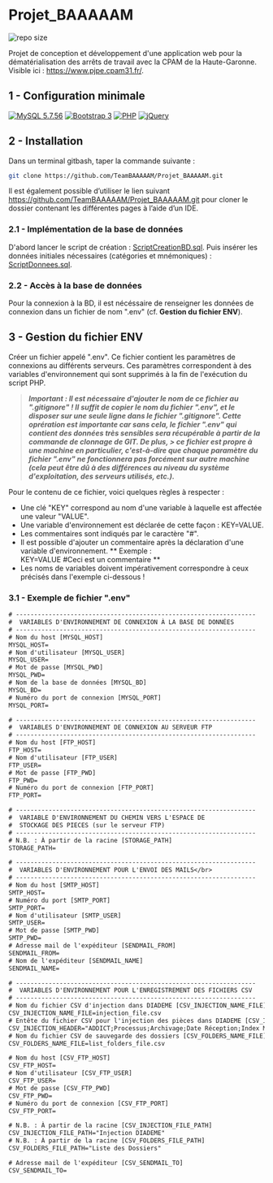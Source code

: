 # Projet_BAAAAAM

![repo size](https://img.shields.io/github/repo-size/TeamBAAAAAM/Projet_BAAAAAM?style=for-the-badge)

Projet de conception et développement d'une application web pour la dématérialisation des arrêts de travail avec la CPAM de la Haute-Garonne.
Visible ici : https://www.pjpe.cpam31.fr/.

## 1 - Configuration minimale

[![MySQL 5.7.56](https://img.shields.io/badge/MySQL-v5.7.56-orange)](https://www.mysql.com/fr/)
[![Bootstrap 3](https://img.shields.io/badge/Bootstrap-v3.4.1-violet)](https://getbootstrap.com/docs/3.3/)
[![PHP](https://img.shields.io/badge/PHP-v5.4-purple)](https://www.php.net/)
[![jQuery](https://img.shields.io/badge/jQuery-v3.4.1-blue)](https://jquery.com/)

## 2 - Installation

Dans un terminal gitbash, taper la commande suivante : 
```sh
git clone https://github.com/TeamBAAAAAM/Projet_BAAAAAM.git
```

Il est également possible d’utiliser le lien suivant https://github.com/TeamBAAAAAM/Projet_BAAAAAM.git pour cloner le dossier contenant les différentes pages à l’aide d’un IDE.

### 2.1 - Implémentation de la base de données

D'abord lancer le script de création : [ScriptCreationBD.sql](bd_cpam/ScriptCreationBD.sql).
Puis insérer les données initiales nécessaires (catégories et mnémoniques) : [ScriptDonnees.sql](bd_cpam/ScriptDonnees.sql).

### 2.2 - Accès à la base de données
Pour la connexion à la BD, il est nécéssaire de renseigner les données de connexion dans un fichier de nom ".env" (cf. <strong>Gestion du fichier ENV</strong>).

## 3 - Gestion du fichier ENV

Créer un fichier appelé ".env".
Ce fichier contient les paramètres de connexions au différents serveurs.
Ces paramètres correspondent à des variables d'environnement qui sont supprimés à la fin de l'exécution du script PHP.

> ***Important : Il est nécessaire d'ajouter le nom de ce fichier au ".gitignore" ! 
> Il suffit de copier le nom du fichier ".env", et le disposer sur une seule ligne dans le fichier ".gitignore". 
> Cette oprération est importante car sans cela, le fichier ".env" qui contient des données très sensibles sera récupérable à partir de la commande de clonnage de GIT. De plus, > ce fichier est propre à une machine en particulier, c'est-à-dire que chaque paramètre du fichier ".env" ne fonctionnera pas forcément sur autre machine (cela peut être dû à
> des différences au niveau du système d'exploitation, des serveurs utilisés, etc.).***

Pour le contenu de ce fichier, voici quelques règles à respecter :

* Une clé "KEY" correspond au nom d'une variable à laquelle est affectée une valeur "VALUE".
* Une variable d'environnement est déclarée de cette façon : KEY=VALUE.
* Les commentaires sont indiqués par le caractère "#".
* Il est possible d'ajouter un commentaire après la déclaration d'une variable d'environnement.
** Exemple :<br>KEY=VALUE   #Ceci est un commentaire **
* Les noms de variables doivent impérativement correspondre à ceux précisés dans l'exemple ci-dessous !

### 3.1 - Exemple de fichier ".env"

```txt
# ------------------------------------------------------------------
#  VARIABLES D'ENVIRONNEMENT DE CONNEXION À LA BASE DE DONNÉES
# ------------------------------------------------------------------
# Nom du host [MYSQL_HOST]
MYSQL_HOST=
# Nom d'utilisateur [MYSQL_USER]
MYSQL_USER=
# Mot de passe [MYSQL_PWD]
MYSQL_PWD=
# Nom de la base de données [MYSQL_BD]
MYSQL_BD=
# Numéro du port de connexion [MYSQL_PORT]
MYSQL_PORT=

# ------------------------------------------------------------------
#  VARIABLES D'ENVIRONNEMENT DE CONNEXION AU SERVEUR FTP
# ------------------------------------------------------------------
# Nom du host [FTP_HOST]
FTP_HOST=
# Nom d'utilisateur [FTP_USER]            
FTP_USER=
# Mot de passe [FTP_PWD]
FTP_PWD=
# Numéro du port de connexion [FTP_PORT]
FTP_PORT=

# ------------------------------------------------------------------
#  VARIABLE D'ENVIRONNEMENT DU CHEMIN VERS L'ESPACE DE
#  STOCKAGE DES PIECES (sur le serveur FTP)
# ------------------------------------------------------------------
# N.B. : À partir de la racine [STORAGE_PATH]
STORAGE_PATH=

# ------------------------------------------------------------------
#  VARIABLES D'ENVIRONNEMENT POUR L'ENVOI DES MAILS</br>
# ------------------------------------------------------------------
# Nom du host [SMTP_HOST]
SMTP_HOST=
# Numéro du port [SMTP_PORT]		
SMTP_PORT=
# Nom d'utilisateur [SMTP_USER]
SMTP_USER=
# Mot de passe [SMTP_PWD]
SMTP_PWD=
# Adresse mail de l'expéditeur [SENDMAIL_FROM]
SENDMAIL_FROM=
# Nom de l'expéditeur [SENDMAIL_NAME]
SENDMAIL_NAME=

# ------------------------------------------------------------------
#  VARIABLES D'ENVIRONNEMENT POUR L'ENREGISTREMENT DES FICHIERS CSV
# ------------------------------------------------------------------
# Nom du fichier CSV d'injection dans DIADEME [CSV_INJECTION_NAME_FILE]
CSV_INJECTION_NAME_FILE=injection_file.csv
# Entête du fichier CSV pour l'injection des pièces dans DIADEME [CSV_INJECTION_HEADER]
CSV_INJECTION_HEADER="ADDICT;Processus;Archivage;Date Réception;Index Métier;Date Événement;Commentaire;DocPorteur"
# Nom du fichier CSV de sauvegarde des dossiers [CSV_FOLDERS_NAME_FILE]
CSV_FOLDERS_NAME_FILE=list_folders_file.csv

# Nom du host [CSV_FTP_HOST]
CSV_FTP_HOST=
# Nom d'utilisateur [CSV_FTP_USER]
CSV_FTP_USER=
# Mot de passe [CSV_FTP_PWD]
CSV_FTP_PWD=
# Numéro du port de connexion [CSV_FTP_PORT]
CSV_FTP_PORT=

# N.B. : À partir de la racine [CSV_INJECTION_FILE_PATH]
CSV_INJECTION_FILE_PATH="Injection DIADEME"
# N.B. : À partir de la racine [CSV_FOLDERS_FILE_PATH]
CSV_FOLDERS_FILE_PATH="Liste des Dossiers"

# Adresse mail de l'expéditeur [CSV_SENDMAIL_TO]
CSV_SENDMAIL_TO=
```

